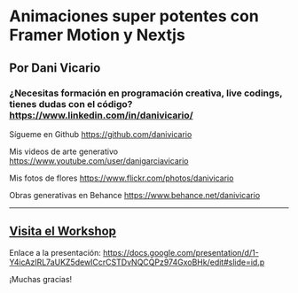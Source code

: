 # Animaciones super potentes con Framer Motion y Nextjs

## Por Dani Vicario

### ¿Necesitas formación en programación creativa, live codings, tienes dudas con el código? https://www.linkedin.com/in/danivicario/

Sígueme en Github
https://github.com/danivicario

Mis videos de arte generativo
https://www.youtube.com/user/danigarciavicario

Mis fotos de flores
https://www.flickr.com/photos/danivicario

Obras generativas en Behance
https://www.behance.net/danivicario

---

## [Visita el Workshop](https://www.youtube.com/watch?v=M7mBLuQ1_34&t=424s&ab_channel=GarajedeIdeas)

Enlace a la presentación: https://docs.google.com/presentation/d/1-Y4icAzIRL7aUKZ5dewICcrCSTDvNQCQPz974GxoBHk/edit#slide=id.p

¡Muchas gracias!
